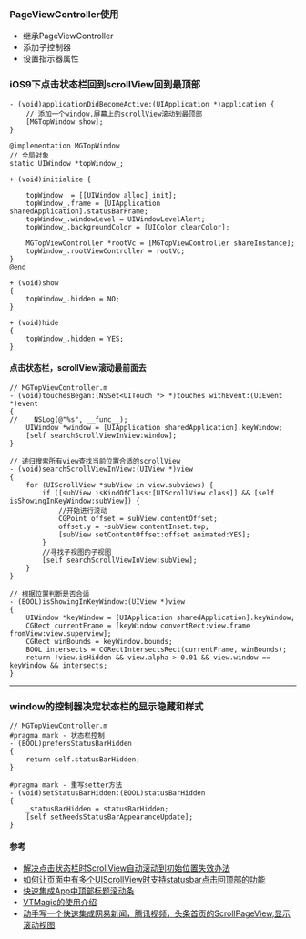 ### PageViewController使用
- 继承PageViewController
- 添加子控制器
- 设置指示器属性


### iOS9下点击状态栏回到scrollView回到最顶部
```objc
- (void)applicationDidBecomeActive:(UIApplication *)application {
    // 添加一个window,屏幕上的scrollView滚动到最顶部
    [MGTopWindow show];
}
```

```objc
@implementation MGTopWindow
// 全局对象
static UIWindow *topWindow_;

+ (void)initialize {

    topWindow_ = [[UIWindow alloc] init];
    topWindow_.frame = [UIApplication sharedApplication].statusBarFrame;
    topWindow_.windowLevel = UIWindowLevelAlert;
    topWindow_.backgroundColor = [UIColor clearColor];

    MGTopViewController *rootVc = [MGTopViewController shareInstance];
    topWindow_.rootViewController = rootVc;
}
@end

+ (void)show
{
    topWindow_.hidden = NO;
}

+ (void)hide
{
    topWindow_.hidden = YES;
}

```

#### 点击状态栏，scrollView滚动最前面去
```objc
// MGTopViewController.m
- (void)touchesBegan:(NSSet<UITouch *> *)touches withEvent:(UIEvent *)event
{
//    NSLog(@"%s", __func__);
    UIWindow *window = [UIApplication sharedApplication].keyWindow;
    [self searchScrollViewInView:window];
}

// 递归搜索所有view查找当前位置合适的scrollView
- (void)searchScrollViewInView:(UIView *)view
{
    for (UIScrollView *subView in view.subviews) {
        if ([subView isKindOfClass:[UIScrollView class]] && [self isShowingInKeyWindow:subView]) {
            //开始进行滚动
            CGPoint offset = subView.contentOffset;
            offset.y = -subView.contentInset.top;
            [subView setContentOffset:offset animated:YES];
        }
        //寻找子视图的子视图
        [self searchScrollViewInView:subView];
    }
}

// 根据位置判断是否合适
- (BOOL)isShowingInKeyWindow:(UIView *)view
{
    UIWindow *keyWindow = [UIApplication sharedApplication].keyWindow;
    CGRect currentFrame = [keyWindow convertRect:view.frame fromView:view.superview];
    CGRect winBounds = keyWindow.bounds;
    BOOL intersects = CGRectIntersectsRect(currentFrame, winBounds);
    return !view.isHidden && view.alpha > 0.01 && view.window == keyWindow && intersects;
}
```
---
### window的控制器决定状态栏的显示隐藏和样式
```objc
// MGTopViewController.m
#pragma mark - 状态栏控制
- (BOOL)prefersStatusBarHidden
{
    return self.statusBarHidden;
}

#pragma mark - 重写setter方法
- (void)setStatusBarHidden:(BOOL)statusBarHidden
{
    _statusBarHidden = statusBarHidden;
    [self setNeedsStatusBarAppearanceUpdate];
}
```

#### 参考
- [解决点击状态栏时ScrollView自动滚动到初始位置失效办法](http://www.jianshu.com/p/836cdd481982)
- [如何让页面中有多个UIScrollView时支持statusbar点击回顶部的功能](http://www.jianshu.com/p/3a75770cffb2)
- [快速集成App中顶部标题滚动条](http://www.jianshu.com/p/b45655e23a42)
- [VTMagic的使用介绍](http://www.jianshu.com/p/cb2edb21055f)
- [动手写一个快速集成网易新闻，腾讯视频，头条首页的ScrollPageView,显示滚动视图](http://www.jianshu.com/p/b84f4dd96d0c)
